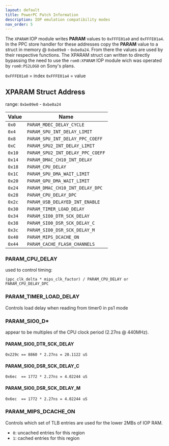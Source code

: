 ```yaml
---
layout: default
title: PowerPC Patch Information
description: IOP emulation compatibility modes
nav_order: 5
---
```

The `XPARAM` IOP module writes **PARAM** values to `0xFFFE01a0` and `0xFFFE01a4`. 
In the PPC store handler for these addresses copy the **PARAM** value to a 
struct in memory @ `0xbe09e0` - `0xbe0a24`. From there the values are used
by their respective functions. The XPARAM struct can written to directly
bypassing the need to use the `rom0:XPARAM` IOP module wich was operated by `rom0:PS2LOGO` on Sony's plans.

`0xFFFE01a0` = index
`0xFFFE01a4` = value

## XPARAM Struct Address

range: `0xbe09e0` - `0xbe0a24`

| Value  | Name                             |
| ------ | -------------------------------- |
| `0x0`  | `PARAM_MDEC_DELAY_CYCLE`         |
| `0x4`  | `PARAM_SPU_INT_DELAY_LIMIT`      |
| `0x8`  | `PARAM_SPU_INT_DELAY_PPC_COEFF`  |
| `0xC`  | `PARAM_SPU2_INT_DELAY_LIMIT`     |
| `0x10` | `PARAM_SPU2_INT_DELAY_PPC_COEFF` |
| `0x14` | `PARAM_DMAC_CH10_INT_DELAY`      |
| `0x18` | `PARAM_CPU_DELAY`                |
| `0x1C` | `PARAM_SPU_DMA_WAIT_LIMIT`       |
| `0x20` | `PARAM_GPU_DMA_WAIT_LIMIT`       |
| `0x24` | `PARAM_DMAC_CH10_INT_DELAY_DPC`  |
| `0x28` | `PARAM_CPU_DELAY_DPC`            |
| `0x2c` | `PARAM_USB_DELAYED_INT_ENABLE`   |
| `0x30` | `PARAM_TIMER_LOAD_DELAY`         |
| `0x34` | `PARAM_SIO0_DTR_SCK_DELAY`       |
| `0x38` | `PARAM_SIO0_DSR_SCK_DELAY_C`     |
| `0x3c` | `PARAM_SIO0_DSR_SCK_DELAY_M`     |
| `0x40` | `PARAM_MIPS_DCACHE_ON`           |
| `0x44` | `PARAM_CACHE_FLASH_CHANNELS`     |

### PARAM_CPU_DELAY
used to control timing: 
```
(ppc_clk_delta * mips_clk_factor) / PARAM_CPU_DELAY or PARAM_CPU_DELAY_DPC
```

### PARAM_TIMER_LOAD_DELAY
Controls load delay when reading from timer0 in ps1 mode

### PARAM_SIO0_D* 
appear to be multiples of the CPU clock period (2.27ns @ 440MHz).
#### PARAM_SIO0_DTR_SCK_DELAY
```
0x229c == 8860 * 2.27ns = 20.1122 uS
```
#### PARAM_SIO0_DSR_SCK_DELAY_C
```
0x6ec  == 1772 * 2.27ns = 4.02244 uS
```
#### PARAM_SIO0_DSR_SCK_DELAY_M
```
0x6ec  == 1772 * 2.27ns = 4.02244 uS
```

### PARAM_MIPS_DCACHE_ON
Controls which set of TLB entries are used for the lower 2MBs of IOP RAM.
- `0`: uncached entries for this region
- `1`: cached entries for this region